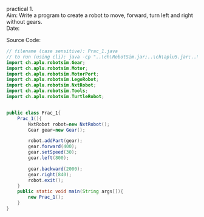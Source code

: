 practical 1.</br>
Aim: Write a program to create a robot to move, forward, turn left and right without gears.</br>
Date: 

Source Code:
```java
// filename (case sensitive): Prac_1.java
// to run (using cli): java -cp "..\ch\RobotSim.jar;..\ch\aplu5.jar;..\ch\JGameGrid.jar" Prac_1.java 
import ch.aplu.robotsim.Gear;
import ch.aplu.robotsim.Motor;
import ch.aplu.robotsim.MotorPort;
import ch.aplu.robotsim.LegoRobot;
import ch.aplu.robotsim.NxtRobot;
import ch.aplu.robotsim.Tools;
import ch.aplu.robotsim.TurtleRobot;


public class Prac_1{
	Prac_1(){
        NxtRobot robot=new NxtRobot();
        Gear gear=new Gear();

        robot.addPart(gear);
        gear.forward(400);
        gear.setSpeed(30);
        gear.left(800);

        gear.backward(2000);
        gear.right(840);
        robot.exit();
	}
	public static void main(String args[]){
		new Prac_1();
	}
}
```
